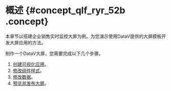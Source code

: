 # 概述 {#concept_qlf_ryr_52b .concept}

本章节以搭建企业销售实时监控大屏为例，为您演示使用DataV提供的大屏模板开发大屏应用的方法。

制作一个DataV大屏，您需要完成以下几个步骤。

1.  [创建可视化应用](cn.zh-CN/快速入门/制作大屏（模板篇）/创建可视化应用.md#)。
2.  [修改组件样式](cn.zh-CN/快速入门/制作大屏（模板篇）/修改组件样式.md#)。
3.  [修改数据](cn.zh-CN/快速入门/制作大屏（模板篇）/修改数据.md#)。
4.  [预览并发布大屏](cn.zh-CN/快速入门/制作大屏（模板篇）/预览并发布大屏.md#)。

